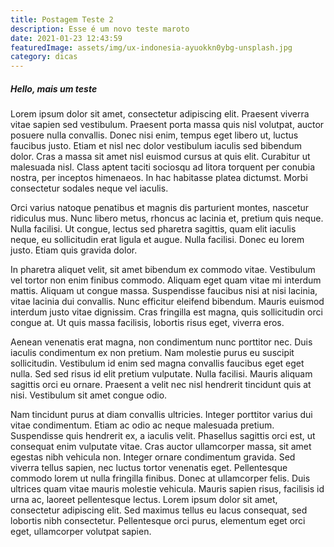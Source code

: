 ```yaml
---
title: Postagem Teste 2
description: Esse é um novo teste maroto
date: 2021-01-23 12:43:59
featuredImage: assets/img/ux-indonesia-ayuokkn0ybg-unsplash.jpg
category: dicas
---
```

##### Hello, mais um teste

Lorem ipsum dolor sit amet, consectetur adipiscing elit. Praesent viverra vitae sapien sed vestibulum. Praesent porta massa quis nisl volutpat, auctor posuere nulla convallis. Donec nisi enim, tempus eget libero ut, luctus faucibus justo. Etiam et nisl nec dolor vestibulum iaculis sed bibendum dolor. Cras a massa sit amet nisl euismod cursus at quis elit. Curabitur ut malesuada nisl. Class aptent taciti sociosqu ad litora torquent per conubia nostra, per inceptos himenaeos. In hac habitasse platea dictumst. Morbi consectetur sodales neque vel iaculis.

Orci varius natoque penatibus et magnis dis parturient montes, nascetur ridiculus mus. Nunc libero metus, rhoncus ac lacinia et, pretium quis neque. Nulla facilisi. Ut congue, lectus sed pharetra sagittis, quam elit iaculis neque, eu sollicitudin erat ligula et augue. Nulla facilisi. Donec eu lorem justo. Etiam quis gravida dolor.

In pharetra aliquet velit, sit amet bibendum ex commodo vitae. Vestibulum vel tortor non enim finibus commodo. Aliquam eget quam vitae mi interdum mattis. Aliquam ut congue massa. Suspendisse faucibus nisi at nisi lacinia, vitae lacinia dui convallis. Nunc efficitur eleifend bibendum. Mauris euismod interdum justo vitae dignissim. Cras fringilla est magna, quis sollicitudin orci congue at. Ut quis massa facilisis, lobortis risus eget, viverra eros.

Aenean venenatis erat magna, non condimentum nunc porttitor nec. Duis iaculis condimentum ex non pretium. Nam molestie purus eu suscipit sollicitudin. Vestibulum id enim sed magna convallis faucibus eget eget nulla. Sed sed risus id elit pretium vulputate. Nulla facilisi. Mauris aliquam sagittis orci eu ornare. Praesent a velit nec nisl hendrerit tincidunt quis at nisi. Vestibulum sit amet congue odio.

Nam tincidunt purus at diam convallis ultricies. Integer porttitor varius dui vitae condimentum. Etiam ac odio ac neque malesuada pretium. Suspendisse quis hendrerit ex, a iaculis velit. Phasellus sagittis orci est, ut consequat enim vulputate vitae. Cras auctor ullamcorper massa, sit amet egestas nibh vehicula non. Integer ornare condimentum gravida. Sed viverra tellus sapien, nec luctus tortor venenatis eget. Pellentesque commodo lorem ut nulla fringilla finibus. Donec at ullamcorper felis. Duis ultrices quam vitae mauris molestie vehicula. Mauris sapien risus, facilisis id urna ac, laoreet pellentesque lectus. Lorem ipsum dolor sit amet, consectetur adipiscing elit. Sed maximus tellus eu lacus consequat, sed lobortis nibh consectetur. Pellentesque orci purus, elementum eget orci eget, ullamcorper volutpat sapien.